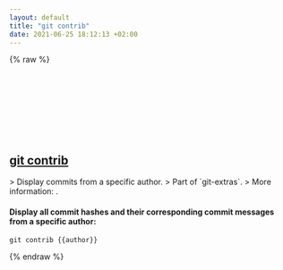 ```yaml
---
layout: default
title: "git contrib"
date: 2021-06-25 18:12:13 +02:00
---
```

{% raw %}
<h2 id="git-contrib">
  <a href="/en/common/git-contrib.html">git contrib</a> <a href="#git-contrib"><svg class="icon">
    <use href="/assets/images/unicode_sprite.svg#link" />
  </svg></a>
</h2>
> Display commits from a specific author.
> Part of `git-extras`.
> More information: <https://github.com/tj/git-extras/blob/master/Commands.md#git-contrib>.

#### Display all commit hashes and their corresponding commit messages from a specific author:
```shell
git contrib {{author}}
```
{% endraw %}